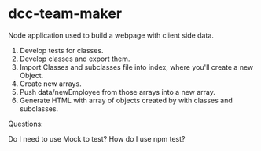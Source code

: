 # dcc-team-maker
Node application used to build a webpage with client side data.

1. Develop tests for classes.
2. Develop classes and export them.
3. Import Classes and subclasses file into index, where you'll create a new Object.
4. Create new arrays.
5. Push data/newEmployee from those arrays into a new array.
6. Generate HTML with array of objects created by with classes and subclasses.

Questions:

<!-- How do I get the program to select which array of questions should be shown?
--Example: If the user wants to create info for ann Engineer, how do I tell the program to give the user the question array for the 
Engineer specific questions. -->

Do I need to use Mock to test?
How do I use npm test?